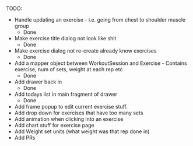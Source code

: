 TODO:

- Handle updating an exercise - i.e. going from chest to shoulder muscle group
    - Done
- Make exercise title dialog not look like shit
    - Done
- Make exercise dialog not re-create already know exercises
    - Done
- Add a mapper object between WorkoutSession and Exercise - Contains exercise, num of sets, weight at each rep etc
    - Done
- Add drawer back in
    - Done
- Add todays list in main fragment of drawer
    - Done
- Add frame popup to edit current exercise stuff.
- Add drop down for exercises that have too many sets
- Add animation when clicking into an exercise
- Add chart stuff for exercise page
- Add Weight set units (what weight was that rep done in)
- Add PRs

